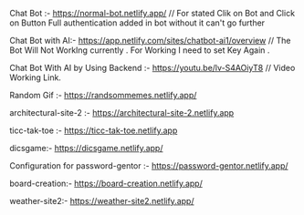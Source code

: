 Chat Bot :- https://normal-bot.netlify.app/   // For stated Clik on Bot and Click on Button Full authentication added in bot without it can't go further

Chat Bot with AI:- https://app.netlify.com/sites/chatbot-ai1/overview           // The Bot Will Not WorkIng currently .  For Working I need to set Key Again .

Chat Bot With AI by Using Backend :- https://youtu.be/lv-S4AOiyT8        // Video Working Link.

Random Gif :- https://randsommemes.netlify.app/

architectural-site-2 :- https://architectural-site-2.netlify.app

ticc-tak-toe :- https://ticc-tak-toe.netlify.app

dicsgame:- https://dicsgame.netlify.app/

Configuration for password-gentor :- https://password-gentor.netlify.app/

board-creation:-  https://board-creation.netlify.app/

weather-site2:- https://weather-site2.netlify.app/
